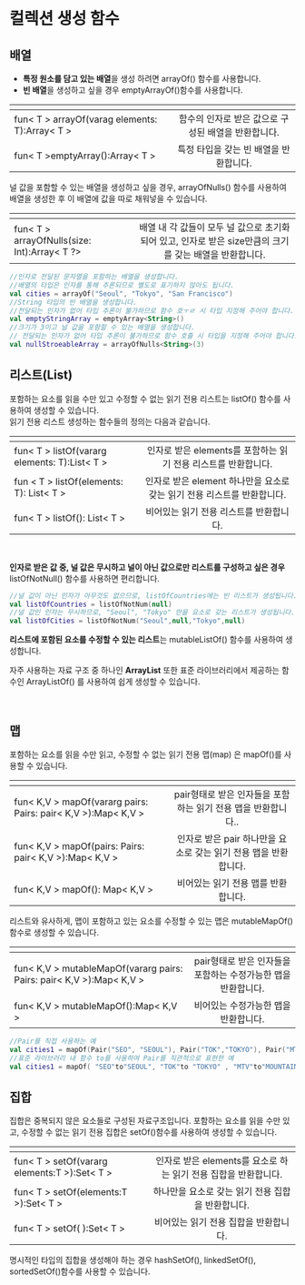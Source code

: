 # 컬렉션 생성 함수

## **배열**

- **특정 원소를 담고 있는 배열**을 생성 하려면 arrayOf() 함수를 사용합니다. 
- **빈 배열**을 생성하고 싶을 경우 emptyArrayOf()함수를 사용합니다. 


 | <center> </center> |  |
|:--------|:--------:|
|  fun< T > arrayOf(varag elements: T):Array< T >  | 함수의 인자로 받은 값으로 구성된 배열을 반환합니다.  | 
|fun< T >emptyArray():Array< T > | 특정 타입을 갖는 빈 배열을 반환합니다.| 

널 값을 포함할 수 있는 배열을 생성하고 싶을 경우, arrayOfNulls() 함수를 사용하여 배열을 생성한 후 이 배열에 값을 따로 채워넣을 수 있습니다.

 | <center> </center> |  |
|:--------|:--------:|
|  fun< T > arrayOfNulls(size: Int):Array< T ?>  | 배열 내 각 값들이 모두 널 값으로 초기화 되어 있고, 인자로 받은 size만큼의 크기를 갖는 배열을 반환합니다.   | 

```kotlin
//인자로 전달된 문자열을 포함하는 배열을 생성합니다. 
//배열의 타입은 인자를 통해 추론되므로 별도로 표기하지 않아도 됩니다. 
val cities = arrayOf("Seoul", "Tokyo", "San Francisco")
//String 타입의 빈 배열을 생성합니다. 
//전달되는 인자가 없어 타입 추론이 불가하므로 함수 호ㅜㄹ 시 타입 지정해 주어야 합니다. 
val emptyStringArray = emptyArray<String>()
//크기가 3이고 널 값을 포함할 수 있는 배열을 생성합니다.
// 전달되는 인자가 없어 타입 추론이 불가하므로 함수 호출 시 타입을 지정해 주어야 합니다.
val nullStroeableArray = arrayOfNulls<String>(3)

```


## 리스트(List)

포함하는 요소를 읽을 수만 있고 수정할 수 없는 읽기 전용 리스트는 listOf() 함수를 사용하여 생성할 수 있습니다.   
읽기 전용 리스트 생성하는 함수들의 정의는 다음과 같습니다. 

 | <center> </center> |  |
|:--------|:--------:|
|  fun< T > listOf(vararg elements: T):List< T >  | 인자로 받은 elements를 포함하는 읽기 전용 리스트를 반환합니다.  |
|  fun < T > listOf(elements: T): List< T > | 인자로 받은 element 하나만을 요소로 갖는 읽기 전용 리스트를 반환합니다. |
| fun< T > listOf(): List< T > | 비어있는 읽기 전용 리스트를 반환합니다.|

<br/>


**인자로 받은 값 중, 널 값은 무시하고 널이 아닌 값으로만 리스트를 구성하고 싶은 경우** listOfNotNull() 함수를 사용하면 편리합니다. 

```kotlin
//널 값이 아닌 인자가 아무것도 없으므로, listOfCountries에는 빈 리스트가 생성됩니다.
val listOfCountries = listOfNotNum(null)
//널 값인 인자는 무시하므로, "Seoul", "Tokyo" 만을 요소로 갖는 리스트가 생성됩니다.
val listOfCities = listOfNotNum("Seoul",null,"Tokyo",null)
```

**리스트에 포함된 요소를 수정할 수 있는 리스트**는 mutableListOf() 함수를 사용하여 생성합니다. 

자주 사용하는 자료 구조 중 하나인 **ArrayList** 또한 표준 라이브러리에서 제공하는 함수인 ArrayListOf() 를 사용하여 쉽게 생성할 수 있습니다. 


<br/>

## 맵

포함하는 요소를 읽을 수만 읽고, 수정할 수 없는 읽기 전용 맵(map) 은 mapOf()를 사용할 수 있습니다. 

| <center> </center> |  |
|:--------|:--------:|
|  fun< K,V > mapOf(vararg pairs: Pairs: pair< K,V >):Map< K,V >  | pair형태로 받은 인자들을 포함하는 읽기 전용 맵을 반환합니다..   |
|  fun< K,V > mapOf(pairs: Pairs: pair< K,V >):Map< K,V >  | 인자로 받은 pair 하나만을 요소로 갖는 읽기 전용 맵을 반환합니다. |
| fun< K,V > mapOf(): Map< K,V > | 비어있는 읽기 전용 맵를 반환합니다.|

리스트와 유사하게, 맵이 포함하고 있는 요소를 수정할 수 있는 맵은 mutableMapOf()함수로 생성할 수 있습니다. 

| <center> </center> |  |
|:--------|:--------:|
|  fun< K,V > mutableMapOf(vararg pairs: Pairs: pair< K,V >):Map< K,V >  | pair형태로 받은 인자들을 포함하는 수정가능한  맵을 반환합니다.   |
|  fun< K,V > mutableMapOf():Map< K,V >  | 비어있는 수정가능한 맵을 반환합니다.|

```kotlin
//Pair를 직접 사용하는 예
val cities1 = mapOf(Pair("SEO", "SEOUL"), Pair("TOK","TOKYO"), Pair("MTV", "MOUNTAIN VIEW"))
//표준 라이브러리 내 함수 to를 사용하여 Pair를 직관적으로 표현한 예
val cities1 = mapOf( "SEO"to"SEOUL", "TOK"to "TOKYO" , "MTV"to"MOUNTAIN VIEW")
```

## 집합

집합은 중복되지 않은 요소들로 구성된 자료구조입니다. 포함하는 요소를 읽을 수만 있고, 수정할 수 없는 읽기 전용 집합은 setOf()함수를 사용하여 생성할 수 있습니다. 

| <center> </center> |  |
|:--------|:--------:|
|  fun< T > setOf(vararg elements:T >):Set< T >  | 인자로 받은 elements를 요소로 하는 읽기 전용 집합을 반환합니다.  |
|  fun< T > setOf(elements:T >):Set< T >   | 하나만을 요소로 갖는 읽기 전용 집합을 반환합니다. |
|   fun< T > setOf( ):Set< T >  | 비어있는 읽기 전용 집합을 반환합니다.|

명시적인 타입의 집합을 생성해야 하는 경우 hashSetOf(), linkedSetOf(), sortedSetOf()함수를 사용할 수 있습니다.